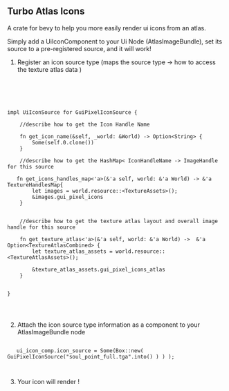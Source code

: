


## Turbo Atlas Icons 


A crate for bevy to help you more easily render ui icons from an atlas.





Simply add a UiIconComponent to your Ui Node (AtlasImageBundle), set its source to a pre-registered source, and it will work! 



1. Register an icon source type   (maps the source type -> how to access the texture atlas data ) 

```





impl UiIconSource for GuiPixelIconSource {

	//describe how to get the Icon Handle Name 

    fn get_icon_name(&self, _world: &World) -> Option<String> {
        Some(self.0.clone())
    }

    //describe how to get the HashMap< IconHandleName -> ImageHandle  for this source 
   
   fn get_icons_handles_map<'a>(&'a self, world: &'a World) -> &'a TextureHandlesMap{
    	let images = world.resource::<TextureAssets>();
        &images.gui_pixel_icons
    }


    //describe how to get the texture atlas layout and overall image handle for this source 

    fn get_texture_atlas<'a>(&'a self, world: &'a World) ->  &'a Option<TextureAtlasCombined> {
        let texture_atlas_assets = world.resource::<TextureAtlasAssets>(); 

		&texture_atlas_assets.gui_pixel_icons_atlas
    }

      
}




```





2. Attach the icon source type information as a component to your AtlasImageBundle node 

```

   ui_icon_comp.icon_source = Some(Box::new( GuiPixelIconSource("soul_point_full.tga".into() ) ) );



```


3. Your icon will render ! 